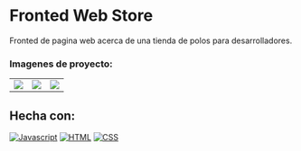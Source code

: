 # Fronted Web Store

Fronted de pagina web acerca de una tienda de polos para desarrolladores.

### Imagenes de proyecto:

<table style="width:100%">
  <tr>
    <td>
  		<img src="https://user-images.githubusercontent.com/113802499/190946530-7a99c891-0050-489d-8d5d-2ec62f5db354.png">
	  </td>
    <td>
  		<img src="https://user-images.githubusercontent.com/113802499/190946576-0ae2c79f-1380-4914-a209-3134b267a250.png">
	  </td>
    <td>
  		<img src="https://user-images.githubusercontent.com/113802499/190946621-059abdb8-5fde-4b30-905d-193d9a62152b.png">
	  </td>
  </tr>
</table>


## Hecha con: 
[![Javascript](https://img.shields.io/badge/JavaScript-F7DF1E?style=for-the-badge&logo=javascript&logoColor=black)]()
[![HTML](https://img.shields.io/badge/HTML5-E34F26?style=for-the-badge&logo=html5&logoColor=white)]()
[![CSS](https://img.shields.io/badge/CSS3-1572B6?style=for-the-badge&logo=css3&logoColor=white)]()
